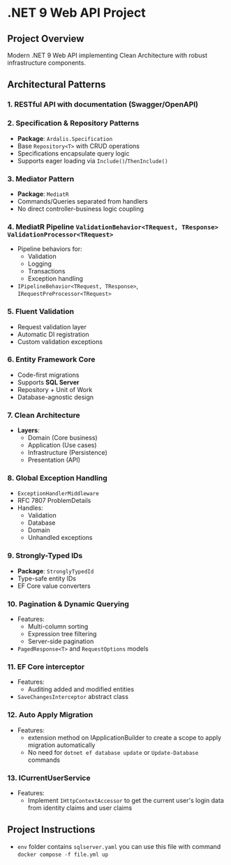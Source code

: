 # .NET 9 Web API Project

## Project Overview
Modern .NET 9 Web API implementing Clean Architecture with robust infrastructure components.

## Architectural Patterns

### 1. RESTful API with documentation (Swagger/OpenAPI)

### 2. Specification & Repository Patterns
- **Package**: `Ardalis.Specification`
- Base `Repository<T>` with CRUD operations
- Specifications encapsulate query logic
- Supports eager loading via `Include()`/`ThenInclude()`

### 3. Mediator Pattern
- **Package**: `MediatR`
- Commands/Queries separated from handlers
- No direct controller-business logic coupling

### 4. MediatR Pipeline `ValidationBehavior<TRequest, TResponse>` `ValidationProcessor<TRequest>`
- Pipeline behaviors for:
  - Validation
  - Logging
  - Transactions
  - Exception handling
- `IPipelineBehavior<TRequest, TResponse>`, `IRequestPreProcessor<TRequest>`

### 5. Fluent Validation
- Request validation layer
- Automatic DI registration
- Custom validation exceptions

### 6. Entity Framework Core
- Code-first migrations
- Supports **SQL Server**
- Repository + Unit of Work
- Database-agnostic design

### 7. Clean Architecture
- **Layers**:
  - Domain (Core business)
  - Application (Use cases)
  - Infrastructure (Persistence)
  - Presentation (API)

### 8. Global Exception Handling
- `ExceptionHandlerMiddleware`
- RFC 7807 ProblemDetails
- Handles:
  - Validation
  - Database
  - Domain
  - Unhandled exceptions

### 9. Strongly-Typed IDs
- **Package**: `StronglyTypedId`
- Type-safe entity IDs
- EF Core value converters

### 10. Pagination & Dynamic Querying
- Features:
  - Multi-column sorting
  - Expression tree filtering
  - Server-side pagination
- `PagedResponse<T>` and `RequestOptions` models

### 11. EF Core interceptor
- Features:
  - Auditing added and modified entities
- `SaveChangesInterceptor` abstract class

### 12. Auto Apply Migration
- Features:
  - extension method on IApplicationBuilder to create a scope to apply migration automatically
  - No need for `dotnet ef database update` or `Update-Database` commands

### 13. ICurrentUserService
- Features:
  - Implement `IHttpContextAccessor` to get the current user's login data from identity claims and user claims

## Project Instructions
- `env` folder contains `sqlserver.yaml` you can use this file with command `docker compose -f file.yml up`
